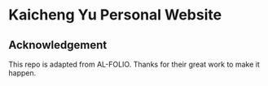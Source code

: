 # Kaicheng Yu Personal Website

## Acknowledgement
This repo is adapted from AL-FOLIO. Thanks for their great work to make it happen.
